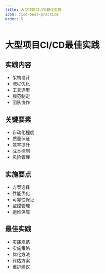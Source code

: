```yaml
---
title: 大型项目CI/CD最佳实践
icon: cicd-best-practice
order: 5
---
```


# 大型项目CI/CD最佳实践

## 实践内容
- 架构设计
- 流程优化
- 工具选型
- 规范制定
- 团队协作

## 关键要素
- 自动化程度
- 质量保证
- 效率提升
- 成本控制
- 风险管理

## 实施要点
- 方案选择
- 性能优化
- 可靠性保证
- 监控管理
- 运维保障

## 最佳实践
- 实践规范
- 实施策略
- 优化方法
- 评估方案
- 维护建议
